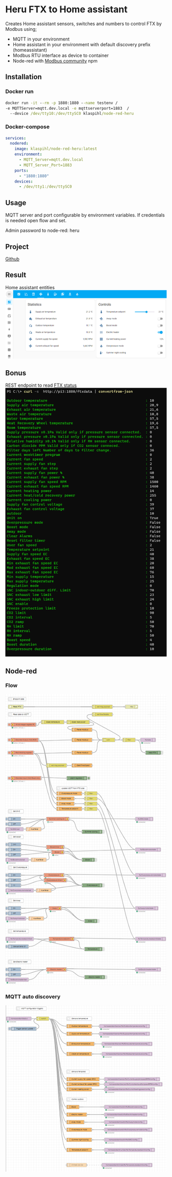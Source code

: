# Heru FTX to Home assistant

Creates Home assistant sensors, switches and numbers to control FTX by Modbus using;
- MQTT in your environment
- Home assistant in your environment with default discovery prefix (homeassistant) 
- Modbus RTU interface as device to container
- Node-red with [Modbus community](https://flows.nodered.org/node/node-red-contrib-modbus) npm

## Installation

### Docker run
```cmd
docker run -it --rm -p 1880:1880 --name testenv /
-e MQTTServer=mqtt.dev.local -e mqttserverport=1883  /
  --device /dev/tty10:/dev/ttySC0 klaspihl/node-red-heru
```

### Docker-compose
```yaml
services:
  nodered:
    image: klaspihl/node-red-heru:latest
    environment:
      - MQTT_Server=mqtt.dev.local
      - MQTT_Server_Port=1883
    ports:
      - "1880:1880"
    devices:
      - /dev/tty1:/dev/ttySC0
```


## Usage

MQTT server and port configurable by environment variables. If credentials is needed open flow and set.

Admin password to node-red: heru

## Project
[Github](https://github.com/klaspihl/Node-Red-Heru)

## Result
Home assistant entities
![Home assistant dashboard](doc/Homeassistant_dashboard1.png)

## Bonus

REST endpoint to read [FTX status](doc/Endpoint_json1.json)
![REST endpoint](doc/Endpoint_posh1.png)

## Node-red

### Flow

![flow](doc/Flow_modbus1.png)

### MQTT auto discovery

![mqttdiscovery](doc/Flow_MQTTDiscovery1.png)
